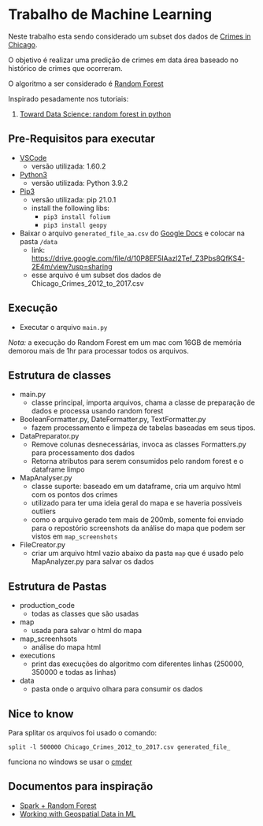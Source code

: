 # Trabalho de Machine Learning

Neste trabalho esta sendo considerado um subset dos dados de [Crimes in Chicago](https://www.kaggle.com/currie32/crimes-in-chicago).

O objetivo é realizar uma predição de crimes em data área baseado no histórico de crimes que ocorreram.

O algoritmo a ser considerado é [Random Forest](https://en.wikipedia.org/wiki/Random_forest)

Inspirado pesadamente nos tutoriais:

1. [Toward Data Science: random forest in python](https://towardsdatascience.com/random-forest-in-python-24d0893d51c0)

## Pre-Requisitos para executar

- [VSCode](https://code.visualstudio.com/)
  - versão utilizada: 1.60.2
- [Python3](https://www.python.org/downloads/)
  - versão utilizada: Python 3.9.2
- [Pip3](https://stackoverflow.com/questions/6587507/how-to-install-pip-with-python-3)
  - versão utilizada: pip 21.0.1
  - install the following libs:
    - `pip3 install folium`
    - `pip3 install geopy`
- Baixar o arquivo `generated_file_aa.csv` do [Google Docs](https://drive.google.com/file/d/10P8EF5IAazl2Tef_Z3Pbs8QfKS4-2E4m/view?usp=sharing) e colocar na pasta `/data`
  - link: https://drive.google.com/file/d/10P8EF5IAazl2Tef_Z3Pbs8QfKS4-2E4m/view?usp=sharing
  - esse arquivo é um subset dos dados de Chicago_Crimes_2012_to_2017.csv

## Execução

- Executar o arquivo `main.py`

_Nota:_ a execução do Random Forest em um mac com 16GB de memória demorou mais de 1hr para processar todos os arquivos.

## Estrutura de classes

- main.py
  - classe principal, importa arquivos, chama a classe de preparação de dados e processa usando random forest
- BooleanFormatter.py, DateFormatter.py, TextFormatter.py
  - fazem processamento e limpeza de tabelas baseadas em seus tipos.
- DataPreparator.py
  - Remove colunas desnecessárias, invoca as classes Formatters.py para processamento dos dados
  - Retorna atributos para serem consumidos pelo random forest e o dataframe limpo
- MapAnalyser.py
  - classe suporte: baseado em um dataframe, cria um arquivo html com os pontos dos crimes
  - utilizado para ter uma ideia geral do mapa e se haveria possíveis outliers
  - como o arquivo gerado tem mais de 200mb, somente foi enviado para o repostório screenshots da análise do mapa que podem ser vistos em `map_screenshots`
- FileCreator.py
  - criar um arquivo html vazio abaixo da pasta `map` que é usado pelo MapAnalyzer.py para salvar os dados

## Estrutura de Pastas

- production_code
  - todas as classes que são usadas
- map
  - usada para salvar o html do mapa
- map_screenhsots
  - análise do mapa html
- executions
  - print das execuções do algoritmo com diferentes linhas (250000, 350000 e todas as linhas)
- data
  - pasta onde o arquivo olhara para consumir os dados

## Nice to know

Para splitar os arquivos foi usado o comando:

`split -l 500000 Chicago_Crimes_2012_to_2017.csv generated_file_`

funciona no windows se usar o [cmder](https://cmder.net/)

## Documentos para inspiração

- [Spark + Random Forest](https://www.silect.is/blog/random-forest-models-in-spark-ml/)
- [Working with Geospatial Data in ML](https://heartbeat.comet.ml/working-with-geospatial-data-in-machine-learning-ad4097c7228d)

